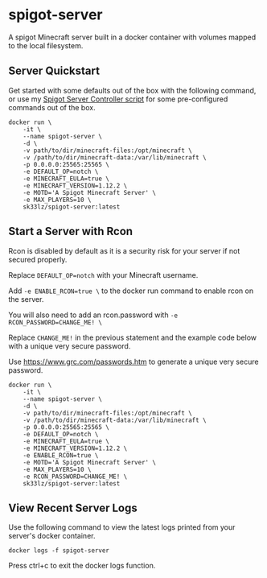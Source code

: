 # spigot-server
A spigot Minecraft server built in a docker container with volumes mapped to the local filesystem.

## Server Quickstart

Get started with some defaults out of the box with the following command, or use my [Spigot Server Controller script](https://github.com/sk33lz/spigot-server-controller) for some pre-configured commands out of the box.

    docker run \
        -it \
        --name spigot-server \
        -d \
        -v path/to/dir/minecraft-files:/opt/minecraft \
        -v /path/to/dir/minecraft-data:/var/lib/minecraft \
        -p 0.0.0.0:25565:25565 \
        -e DEFAULT_OP=notch \
        -e MINECRAFT_EULA=true \
        -e MINECRAFT_VERSION=1.12.2 \
        -e MOTD='A Spigot Minecraft Server' \
        -e MAX_PLAYERS=10 \
        sk33lz/spigot-server:latest

## Start a Server with Rcon

Rcon is disabled by default as it is a security risk for your server if not secured properly.

Replace `DEFAULT_OP=notch` with your Minecraft username.

Add `-e ENABLE_RCON=true \` to the docker run command to enable rcon on the server.

You will also need to add an rcon.password with `-e RCON_PASSWORD=CHANGE_ME! \`

Replace `CHANGE_ME!` in the previous statement and the example code below with a unique very secure password.

Use https://www.grc.com/passwords.htm to generate a unique very secure password.

    docker run \
        -it \
        --name spigot-server \
        -d \
        -v path/to/dir/minecraft-files:/opt/minecraft \
        -v /path/to/dir/minecraft-data:/var/lib/minecraft \
        -p 0.0.0.0:25565:25565 \
        -e DEFAULT_OP=notch \
        -e MINECRAFT_EULA=true \
        -e MINECRAFT_VERSION=1.12.2 \
        -e ENABLE_RCON=true \
        -e MOTD='A Spigot Minecraft Server' \
        -e MAX_PLAYERS=10 \
        -e RCON_PASSWORD=CHANGE_ME! \
        sk33lz/spigot-server:latest

## View Recent Server Logs

Use the following command to view the latest logs printed from your server's docker container.

    docker logs -f spigot-server

Press ctrl+c to exit the docker logs function.